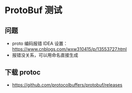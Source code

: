 # ProtoBuf 测试

## 问题
- proto 编码报错 IDEA 设置：https://www.cnblogs.com/wxw310415/p/13553727.html
- 报错没关系，可以用命名直接生成


## 下载 protoc
- https://github.com/protocolbuffers/protobuf/releases